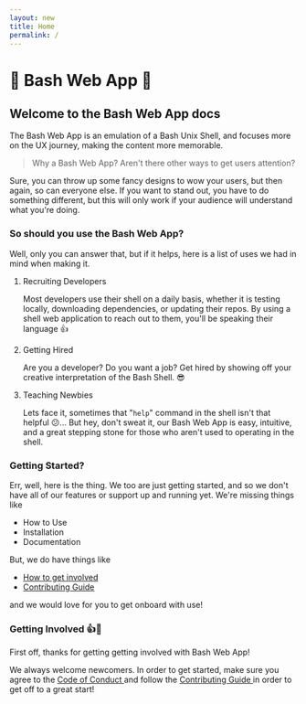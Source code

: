 ```yaml
---
layout: new
title: Home
permalink: /
---
```


# :tada: Bash Web App :tada:

## Welcome to the Bash Web App docs

The Bash Web App is an emulation of a Bash Unix Shell, and focuses more on the UX journey, making the content more memorable.

> Why a Bash Web App? Aren't there other ways to get users attention?

Sure, you can throw up some fancy designs to wow your users, but then again, so can everyone else. If you want to stand out, you have to do something different, but this will only work if your audience will understand what you're doing.

### So should you use the Bash Web App?

Well, only you can answer that, but if it helps, here is a list of uses we had in mind when making it.

1. Recruiting Developers

    Most developers use their shell on a daily basis, whether it is testing locally, downloading dependencies, or updating their repos. By using a shell web application to reach out to them, you'll be speaking their language :+1:

2. Getting Hired

    Are you a developer? Do you want a job? Get hired by showing off your creative interpretation of the Bash Shell. :sunglasses:

3. Teaching Newbies

    Lets face it, sometimes that "```help```" command in the shell isn't that helpful :confused:... But hey, don't sweat it, our Bash Web App is easy, intuitive, and a great stepping stone for those who aren't used to operating in the shell.

### Getting Started?

Err, well, here is the thing. We too are just getting started, and so we don't have all of our features or support up and running yet. We're missing things like

- How to Use
- Installation
- Documentation

But, we do have things like

- <a href="#getting-involved-1tada"> How to get involved </a>
- <a target="_blank" href="https://github.com/jacobshenning/BashWebApp/blob/master/CONTRIBUTING.md"> Contributing Guide </a>

and we would love for you to get onboard with use!

### Getting Involved :+1::tada:

First off, thanks for getting getting involved with Bash Web App!

We always welcome newcomers. In order to get started, make sure you agree to the <a target="_blank" href="https://github.com/jacobshenning/BashWebApp/blob/master/CODE_OF_CONDUCT.md"> Code of Conduct </a> and follow the <a target="_blank" href="https://github.com/jacobshenning/BashWebApp/blob/master/CONTRIBUTING.md"> Contributing Guide </a> in order to get off to a great start!

